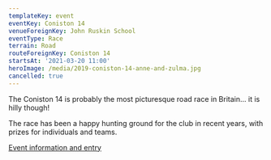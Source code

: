 ```yaml
---
templateKey: event
eventKey: Coniston 14
venueForeignKey: John Ruskin School
eventType: Race
terrain: Road
routeForeignKey: Coniston 14
startsAt: '2021-03-20 11:00'
heroImage: /media/2019-coniston-14-anne-and-zulma.jpg
cancelled: true
---
```

The Coniston 14 is probably the most picturesque road race in Britain... it is
hilly though!

The race has been a happy hunting ground for the club in recent years, with
prizes for individuals and teams.

[Event information and entry](https://www.coniston14.co.uk/)
